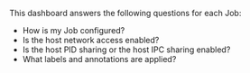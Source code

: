 This dashboard answers the following questions for each Job:

- How is my Job configured?
- Is the host network access enabled?
- Is the host PID sharing or the host IPC sharing enabled?
- What labels and annotations are applied?

